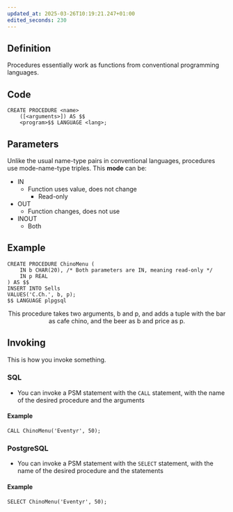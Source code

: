 ```yaml
---
updated_at: 2025-03-26T10:19:21.247+01:00
edited_seconds: 230
---
```

## Definition
Procedures essentially work as functions from conventional programming languages.
## Code
``` PostgreSQL
CREATE PROCEDURE <name>
	([<arguments>]) AS $$
	<program>$$ LANGUAGE <lang>;
```

## Parameters
Unlike the usual name-type pairs in conventional languages, procedures use mode-name-type triples. This **mode** can be:
- IN
	- Function uses value, does not change
		- Read-only
- OUT
	- Function changes, does not use
- INOUT
	- Both
## Example
``` PostgreSQL
CREATE PROCEDURE ChinoMenu (
	IN b CHAR(20), /* Both parameters are IN, meaning read-only */
	IN p REAL
) AS $$
INSERT INTO Sells
VALUES('C.Ch.', b, p);
$$ LANGUAGE plpgsql
```
<center> This procedure takes two arguments, b and p, and adds a tuple with the bar as cafe chino, and the beer as b and price as p. </center>

## Invoking
This is how you invoke something.

### SQL
- You can invoke a PSM statement with the `CALL` statement, with the name of the desired procedure and the arguments

#### Example
```PostgreSQL
CALL ChinoMenu('Eventyr', 50);
```

### PostgreSQL
- You can invoke a PSM statement with the `SELECT` statement, with the name of the desired procedure and the statements

#### Example
``` PostgreSQL
SELECT ChinoMenu('Eventyr', 50);
```